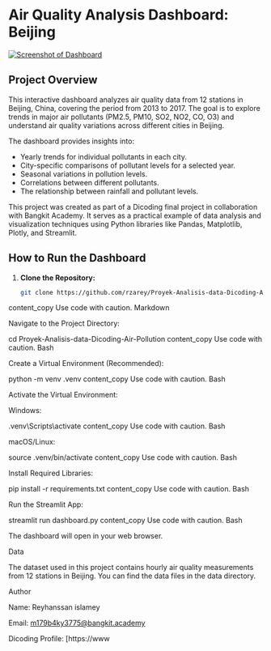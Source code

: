 # Air Quality Analysis Dashboard: Beijing

[![Screenshot of Dashboard](link-ke-screenshot.png)]([https://github.com/rzarey/Proyek-Analisis-data-Dicoding-Air-Pollution.git](https://beijingairpollution.streamlit.app))

## Project Overview

This interactive dashboard analyzes air quality data from 12 stations in Beijing, China, covering the period from 2013 to 2017. The goal is to explore trends in major air pollutants (PM2.5, PM10, SO2, NO2, CO, O3) and understand air quality variations across different cities in Beijing. 

The dashboard provides insights into:

- Yearly trends for individual pollutants in each city.
- City-specific comparisons of pollutant levels for a selected year. 
- Seasonal variations in pollution levels.
- Correlations between different pollutants.
- The relationship between rainfall and pollutant levels.

This project was created as part of a Dicoding final project in collaboration with Bangkit Academy. It serves as a practical example of data analysis and visualization techniques using Python libraries like Pandas, Matplotlib, Plotly, and Streamlit. 

## How to Run the Dashboard

1. **Clone the Repository:**
   ```bash
   git clone https://github.com/rzarey/Proyek-Analisis-data-Dicoding-Air-Pollution.git
content_copy
Use code with caution.
Markdown

Navigate to the Project Directory:

cd Proyek-Analisis-data-Dicoding-Air-Pollution
content_copy
Use code with caution.
Bash

Create a Virtual Environment (Recommended):

python -m venv .venv
content_copy
Use code with caution.
Bash

Activate the Virtual Environment:

Windows:

.venv\Scripts\activate
content_copy
Use code with caution.
Bash

macOS/Linux:

source .venv/bin/activate
content_copy
Use code with caution.
Bash

Install Required Libraries:

pip install -r requirements.txt
content_copy
Use code with caution.
Bash

Run the Streamlit App:

streamlit run dashboard.py
content_copy
Use code with caution.
Bash

The dashboard will open in your web browser.

Data

The dataset used in this project contains hourly air quality measurements from 12 stations in Beijing. You can find the data files in the data directory.

Author

Name: Reyhanssan islamey

Email: m179b4ky3775@bangkit.academy

Dicoding Profile: [https://www
